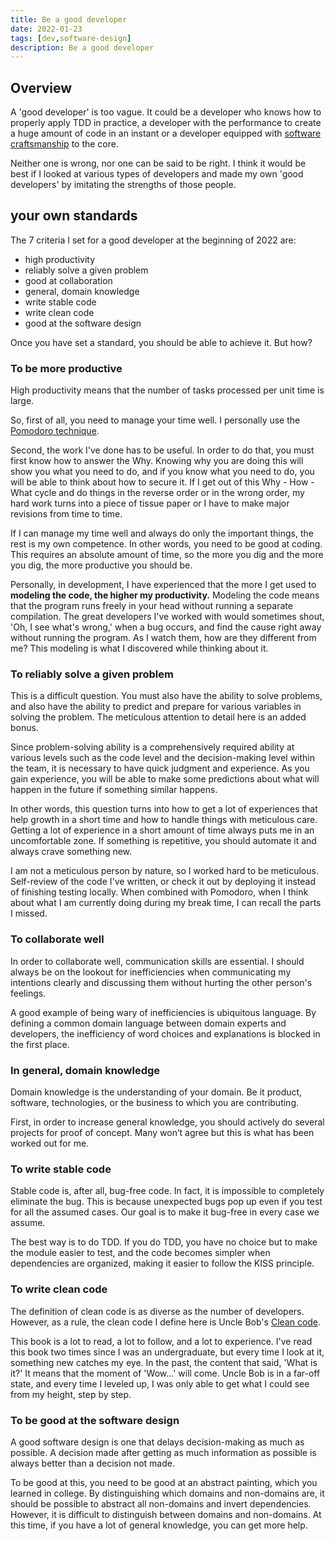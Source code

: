 ```yaml
---
title: Be a good developer
date: 2022-01-23
tags: [dev,software-design]
description: Be a good developer
---
```


## **Overview**

A 'good developer' is too vague. It could be a developer who knows how to properly apply TDD in practice, a developer with the performance to create a huge amount of code in an instant or a developer equipped with [software craftsmanship](https://en.wikipedia.org/wiki/Software_craftsmanship) to the core.

Neither one is wrong, nor one can be said to be right. I think it would be best if I looked at various types of developers and made my own 'good developers' by imitating the strengths of those people.

## **your own standards**

The 7 criteria I set for a good developer at the beginning of 2022 are:

- high productivity
- reliably solve a given problem
- good at collaboration
- general, domain knowledge
- write stable code
- write clean code
- good at the software design

Once you have set a standard, you should be able to achieve it. But how?

### **To be more productive**

High productivity means that the number of tasks processed per unit time is large.

So, first of all, you need to manage your time well. I personally use the [Pomodoro technique](https://en.wikipedia.org/wiki/Pomodoro_Technique).

Second, the work I've done has to be useful. In order to do that, you must first know how to answer the Why. Knowing why you are doing this will show you what you need to do, and if you know what you need to do, you will be able to think about how to secure it. If I get out of this Why - How - What cycle and do things in the reverse order or in the wrong order, my hard work turns into a piece of tissue paper or I have to make major revisions from time to time.

If I can manage my time well and always do only the important things, the rest is my own competence. In other words, you need to be good at coding. This requires an absolute amount of time, so the more you dig and the more you dig, the more productive you should be.

Personally, in development, I have experienced that the more I get used to **modeling the code, the higher my productivity.** Modeling the code means that the program runs freely in your head without running a separate compilation. The great developers I've worked with would sometimes shout, 'Oh, I see what's wrong,' when a bug occurs, and find the cause right away without running the program. As I watch them, how are they different from me? This modeling is what I discovered while thinking about it.

### **To reliably solve a given problem**

This is a difficult question. You must also have the ability to solve problems, and also have the ability to predict and prepare for various variables in solving the problem. The meticulous attention to detail here is an added bonus.

Since problem-solving ability is a comprehensively required ability at various levels such as the code level and the decision-making level within the team, it is necessary to have quick judgment and experience. As you gain experience, you will be able to make some predictions about what will happen in the future if something similar happens.

In other words, this question turns into how to get a lot of experiences that help growth in a short time and how to handle things with meticulous care. Getting a lot of experience in a short amount of time always puts me in an uncomfortable zone. If something is repetitive, you should automate it and always crave something new.

I am not a meticulous person by nature, so I worked hard to be meticulous. Self-review of the code I've written, or check it out by deploying it instead of finishing testing locally. When combined with Pomodoro, when I think about what I am currently doing during my break time, I can recall the parts I missed.

### **To collaborate well**

In order to collaborate well, communication skills are essential. I should always be on the lookout for inefficiencies when communicating my intentions clearly and discussing them without hurting the other person's feelings.

A good example of being wary of inefficiencies is ubiquitous language. By defining a common domain language between domain experts and developers, the inefficiency of word choices and explanations is blocked in the first place.

### In **general, domain knowledge**

Domain knowledge is the understanding of your domain. Be it product, software, technologies, or the business to which you are contributing.

First, in order to increase general knowledge, you should actively do several projects for proof of concept. Many won’t agree but this is what has been worked out for me.

### **To write stable code**

Stable code is, after all, bug-free code. In fact, it is impossible to completely eliminate the bug. This is because unexpected bugs pop up even if you test for all the assumed cases. Our goal is to make it bug-free in every case we assume.

The best way is to do TDD. If you do TDD, you have no choice but to make the module easier to test, and the code becomes simpler when dependencies are organized, making it easier to follow the KISS principle.

### **To write clean code**

The definition of clean code is as diverse as the number of developers. However, as a rule, the clean code I define here is Uncle Bob's [Clean code](https://en.wikipedia.org/wiki/Robert_C._Martin).

This book is a lot to read, a lot to follow, and a lot to experience. I've read this book two times since I was an undergraduate, but every time I look at it, something new catches my eye. In the past, the content that said, 'What is it?' It means that the moment of 'Wow...' will come. Uncle Bob is in a far-off state, and every time I leveled up, I was only able to get what I could see from my height, step by step.

### **To be good at the software design**

A good software design is one that delays decision-making as much as possible. A decision made after getting as much information as possible is always better than a decision not made.

To be good at this, you need to be good at an abstract painting, which you learned in college. By distinguishing which domains and non-domains are, it should be possible to abstract all non-domains and invert dependencies. However, it is difficult to distinguish between domains and non-domains. At this time, if you have a lot of general knowledge, you can get more help.